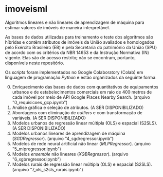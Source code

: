 # imoveisml

Algoritmos lineares e não lineares de aprendizagem de máquina para estimar valores de imóveis de maneira interpretável.

As bases de dados utilizadas para treinamento e teste dos algoritmos são híbridas e contêm atributos de imóveis da União avaliados e homologados pelo Exército Brasileiro (EB) e pela Secretaria do patrimônio da União (SPU) de acordo com os critérios da NBR 14653 e da Instrução Normativa (IN) vigente. Elas são de acesso restrito; não se encontram, portanto, disponíveis neste repositório.

Os _scripts_ foram implementados no Google Colaboratory (Colab) em linguagem de programação _Python_ e estão organizados da seguinte forma:

0. Enriquecimento das bases de dados com quantitativos de equipamentos urbanos e de estabelecimentos comerciais em raio de 400 metros de cada imóvel por meio de API Google Places Nearby Search. (arquivo "0_requisicoes_gcp.ipynb")
1. Análise gráfica e seleção de atributos. (A SER DISPONIBILIZADO)
2. Abordagens com eliminação de _outliers_ e com transformação de variáveis. (A SER DISPONIBILIZADO)
3. Modelos urbanos de regressão linear múltipla (OLS) e espacial (S2SLS). (A SER DISPONIBILIZADO)
4. Modelos urbanos lineares de aprendizagem de máquina (_SGDRegressor_). (arquivo "4_sgdregressor.ipynb")
5. Modelos de rede neural artificial não linear (_MLPRegressor_). (arquivo "5_mlpregressor.ipynb")
6. Modelos _ensemble_ não lineares (_XGBRegressor_). (arquivo "6_xgbregressor.ipynb")
7. Modelos rurais de regressão linear múltipla (OLS) e espacial (S2SLS). (arquivo "7_ols_s2sls_rurais.ipynb")  
